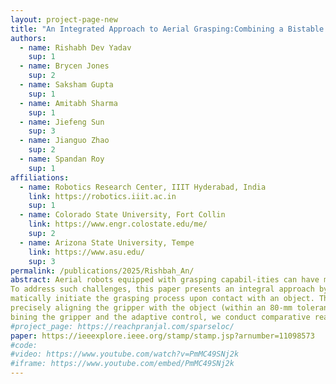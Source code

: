 ```yaml
---
layout: project-page-new
title: "An Integrated Approach to Aerial Grasping:Combining a Bistable Gripper With Adaptive Control"
authors:
  - name: Rishabh Dev Yadav
    sup: 1
  - name: Brycen Jones
    sup: 2
  - name: Saksham Gupta
    sup: 1
  - name: Amitabh Sharma
    sup: 1
  - name: Jiefeng Sun
    sup: 3
  - name: Jianguo Zhao
    sup: 2
  - name: Spandan Roy
    sup: 1
affiliations:
  - name: Robotics Research Center, IIIT Hyderabad, India
    link: https://robotics.iiit.ac.in
    sup: 1
  - name: Colorado State University, Fort Collin
    link: https://www.engr.colostate.edu/me/
    sup: 2
  - name: Arizona State University, Tempe
    link: https://www.asu.edu/
    sup: 3
permalink: /publications/2025/Rishbah_An/
abstract: Aerial robots equipped with grasping capabil-ities can have many applications ranging from infrastruc-ture inspection and maintenance to precision agriculture. However, robust aerial grasping is challenging since the robot has to maintain an accurate position and orientation relative to the grasping object, while negotiating various forms of uncertainties (e.g., contact force from the object).
To address such challenges, this paper presents an integral approach by combining a novel passive gripper design and advanced adaptive control methods to enable robust aerial grasping. The gripper is enabled by a prestressed band with two stable states (flat and curled). In this case, it can auto-
matically initiate the grasping process upon contact with an object. The gripper also features a cable-driven system by a single DC motor to open the gripper without using cumber-some pneumatics. Since the gripper is passively triggered and initially has a straight shape, it can function without
precisely aligning the gripper with the object (within an 80-mm tolerance). The proposed adaptive control scheme eliminates the need for any a priori knowledge (nominal or upper bounds) of uncertainties. The closed-loop stability of the system is analyzed via Lyapunov-based method. Com-
bining the gripper and the adaptive control, we conduct comparative real-time experiments to demonstrate the ef-fectiveness of the proposed integrated system for grasping. The proposed integrated approach can pave the way to enhance aerial grasping for different applications.
#project_page: https://reachpranjal.com/sparseloc/
paper: https://ieeexplore.ieee.org/stamp/stamp.jsp?arnumber=11098573
#code: 
#video: https://www.youtube.com/watch?v=PmMC49SNj2k
#iframe: https://www.youtube.com/embed/PmMC49SNj2k
---
```

